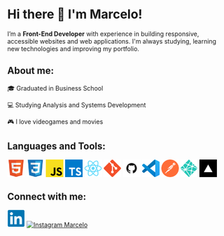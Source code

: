 # Hi there 👋 I'm Marcelo!

I’m a **Front-End Developer** with experience in building responsive, accessible websites and web applications. I'm always studying, learning new technologies and improving my portfolio.

## About me:

:mortar_board: Graduated in Business School

:computer: Studying Analysis and Systems Development

:video_game: I love videogames and movies

## Languages and Tools:

<p align="left">
<div align="left">
<img height="40" src="img/html.svg" alt="HTML5">
<img height="40" src="img/css.svg" alt="CSS3">
<img height="40" src="img/javascript.svg" alt="JavaScript">
<img height="40" src="img/typescript.svg" alt="TypeScript">
<img height="40" src="img/react.svg" alt="React">
<img height="40" src="img/git.svg" alt="Git">
<img height="40" src="img/github.svg" alt="GitHub">
<img height="40" src="img/vscode.svg" alt="VSCode">
<img height="40" src="img/postman.svg" alt="Postman">
<img height="40" src="img/netlify.svg" alt="Netlify">
<img height="40" src="img/vercel.svg" alt="Vercel">
</div>
</p>

## Connect with me:

<a href="https://www.linkedin.com/in/marcelopajr" target="_blank"><img src="img/linkedin.svg" alt="LinkedIn Marcelo" height="40" width="40" /></a>
<a href="https://instagram.com/marcelopajr" target="_blank"><img src="img/instagrama.svg" alt="Instagram Marcelo" height="40" width="40" /></a>
